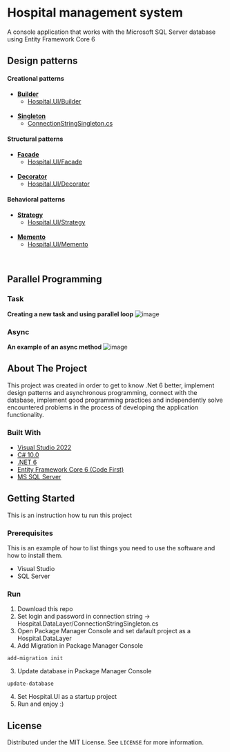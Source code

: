 # Hospital management system

A console application that works with the Microsoft SQL Server database using Entity Framework Core 6 
## Design patterns

#### Creational patterns
<ul>
    <li>
        <a href="https://refactoring.guru/design-patterns/builder"><b>Builder</b></a>
      <ul>
        <li><a href="https://github.com/damiandudek35146/Hospital/tree/master/Hospital.UI/Builder">Hospital.UI/Builder</a></li>
      </ul>
    </li>
    <br>
    <li>
      <a href="https://refactoring.guru/design-patterns/singleton"><b>Singleton</b></a>
      <ul >
        <li><a href="https://github.com/damiandudek35146/Hospital/blob/master/Hospital.DataLayer/ConnectionStringSingleton.cs"> ConnectionStringSingleton.cs </a></li>
      </ul>
    </li>
  </ul>
  
  #### Structural patterns
<ul>
    <li>
      <a href="https://refactoring.guru/design-patterns/facade"><b>Facade</b></a>
      <ul>
        <li><a href="https://github.com/damiandudek35146/Hospital/tree/master/Hospital.UI/Facade">Hospital.UI/Facade</a></li>
      </ul>
    </li>
     <br>
    <li>
      <a href="https://refactoring.guru/design-patterns/decorator"><b>Decorator</b></a>
      <ul>
        <li><a href="https://github.com/damiandudek35146/Hospital/tree/master/Hospital.UI/Decorator">Hospital.UI/Decorator</a></li>
      </ul>
    </li>
  </ul>
  
   #### Behavioral patterns
<ul>
    <li>
      <a href="https://refactoring.guru/design-patterns/strategy"><b>Strategy</b></a>
      <ul >
        <li><a href="https://github.com/damiandudek35146/Hospital/tree/master/Hospital.UI/Strategy">Hospital.UI/Strategy</a></li>
      </ul>
    </li>
     <br>
    <li>
      <a href="https://refactoring.guru/design-patterns/memento"><b>Memento</b></a>
      <ul>
        <li><a href="https://github.com/damiandudek35146/Hospital/tree/master/Hospital.UI/Memento">Hospital.UI/Memento</a></li>
      </ul>
    </li>
  </ul>
<br>

## Parallel Programming

### Task
<b>Creating a new task and using parallel loop</b>
![image](https://user-images.githubusercontent.com/56117599/151020794-0e3966ba-01f5-4b19-9c3a-216605415c08.png)
<br>
### Async
<b>An example of an async method</b>
![image](https://user-images.githubusercontent.com/56117599/151057896-b7c7bd6c-aa14-4d31-b8d1-1120c48ddfd8.png)



## About The Project
This project was created in order to get to know .Net 6 better, implement design patterns and asynchronous programming, connect with the database, implement good programming practices and independently solve encountered problems in the process of developing the application functionality.

### Built With
* [Visual Studio 2022](https://visualstudio.microsoft.com/pl/vs/)
* [C# 10.0](https://docs.microsoft.com/pl-pl/dotnet/csharp/whats-new/csharp-10)
* [.NET 6](https://dotnet.microsoft.com/en-us/download/dotnet/6.0)
* [Entity Framework Core 6 (Code First)](https://docs.microsoft.com/pl-pl/ef/core/)
* [MS SQL Server](https://www.microsoft.com/pl-pl/sql-server/sql-server-downloads)


## Getting Started

This is an instruction how tu run this project

### Prerequisites

This is an example of how to list things you need to use the software and how to install them.
* Visual Studio
* SQL Server

### Run

1. Download this repo
2. Set login and password in connection string -> Hospital.DataLayer/ConnectionStringSingleton.cs
3. Open Package Manager Console and set dafault project as a Hospital.DataLayer
4. Add Migration in Package Manager Console
```
add-migration init
```
3. Update database in Package Manager Console
```
update-database
```
4. Set Hospital.UI as a startup project
5. Run and enjoy :)

## License
Distributed under the MIT License. See `LICENSE` for more information.


